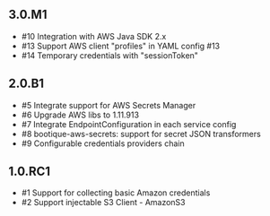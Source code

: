 ## 3.0.M1

* #10 Integration with AWS Java SDK 2.x
* #13 Support AWS client "profiles" in YAML config #13
* #14 Temporary credentials with "sessionToken"

## 2.0.B1

* #5 Integrate support for AWS Secrets Manager
* #6 Upgrade AWS libs to 1.11.913
* #7 Integrate EndpointConfiguration in each service config
* #8 bootique-aws-secrets: support for secret JSON transformers
* #9 Configurable credentials providers chain

## 1.0.RC1

* #1 Support for collecting basic Amazon credentials
* #2 Support injectable S3 Client - AmazonS3
